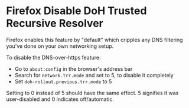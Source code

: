 # Firefox Disable DoH Trusted Recursive Resolver
Firefox enables this feature by "default" which cripples any DNS filtering you've done on your own networking setup.

To disable the DNS-over-https feature:
- Go to `about:config` in the browser's address bar
- Search for `network.trr.mode` and set to 5, to disable it completely
- Set `doh-rollout.previous.trr.mode` to 5

Setting to 0 instead of 5 should have the same effect.  5 signifies it was user-disabled and 0 indicates off/automatic.
